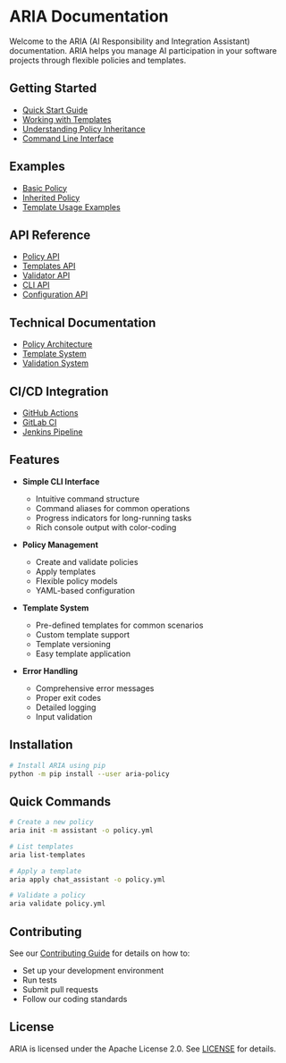 # ARIA Documentation

Welcome to the ARIA (AI Responsibility and Integration Assistant) documentation. ARIA helps you manage AI participation in your software projects through flexible policies and templates.

## Getting Started

- [Quick Start Guide](guides/getting-started.md)
- [Working with Templates](guides/templates.md)
- [Understanding Policy Inheritance](guides/inheritance.md)
- [Command Line Interface](guides/cli.md)

## Examples

- [Basic Policy](examples/basic-policy.yml)
- [Inherited Policy](examples/inherited-policy.yml)
- [Template Usage Examples](examples/template-usage.yml)

## API Reference

- [Policy API](api/policy.md)
- [Templates API](api/templates.md)
- [Validator API](api/validator.md)
- [CLI API](api/cli.md)
- [Configuration API](api/config.md)

## Technical Documentation

- [Policy Architecture](technical/policy.md)
- [Template System](technical/templates.md)
- [Validation System](technical/validation.md)

## CI/CD Integration

- [GitHub Actions](ci/github-actions.md)
- [GitLab CI](ci/gitlab-ci.md)
- [Jenkins Pipeline](ci/jenkins.md)

## Features

- **Simple CLI Interface**
  - Intuitive command structure
  - Command aliases for common operations
  - Progress indicators for long-running tasks
  - Rich console output with color-coding

- **Policy Management**
  - Create and validate policies
  - Apply templates
  - Flexible policy models
  - YAML-based configuration

- **Template System**
  - Pre-defined templates for common scenarios
  - Custom template support
  - Template versioning
  - Easy template application

- **Error Handling**
  - Comprehensive error messages
  - Proper exit codes
  - Detailed logging
  - Input validation

## Installation

```bash
# Install ARIA using pip
python -m pip install --user aria-policy
```

## Quick Commands

```bash
# Create a new policy
aria init -m assistant -o policy.yml

# List templates
aria list-templates

# Apply a template
aria apply chat_assistant -o policy.yml

# Validate a policy
aria validate policy.yml
```

## Contributing

See our [Contributing Guide](../CONTRIBUTING.md) for details on how to:
- Set up your development environment
- Run tests
- Submit pull requests
- Follow our coding standards

## License

ARIA is licensed under the Apache License 2.0. See [LICENSE](../LICENSE) for details.
